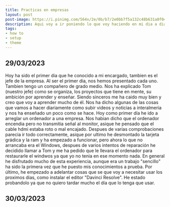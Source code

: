 ```yaml
---
title: Practicas en empresas
layout: post
post-image: https://i.pinimg.com/564x/2e/0b/b7/2e0bb7f5a132c48b631a0f0425fe1318.jpg
description: Aqui voy a ir poniendo lo que voy haciendo en mi dia a dia durante las practicas que estoy realizando en la empresa Almeriweb.
tags:
- how to
- setup
- theme
---
```


## 29/03/2023

Hoy ha sido el primer dia que he conocido a mi encargado, tambien es el jefe de la empresa.
Al ser el primer dia, nos hemos presentado cada uno. Tambien tengo un compañero de grado medio.
Nos ha explicado Tom (nuestro jefe) como se organiza, los proyectos que tiene en mente, su ambición por aprender y enseñar.
Siendo sinceros me ha caido muy bien y creo que voy a aprender mucho de él.
Nos ha dicho algunas de las cosas que vamos a hacer diariamente como subir videos y noticias a interalmeria y nos ha enseñado un poco como se hace.
Hoy como primer día he ido a arreglar un ordenador a una empresa. Nos habian dicho que el ordenador encendia pero no transmitia señal al monitor, asique he pensado que el cable hdmi estaba roto o mal encajado. Despues de varias comprobaciones parecia ir todo correctamente, asique por ultimo he desmontado la tarjeta grádica y la ram y ha empezado a funcionar, pero ahora lo que no arrancaba era el Windows, despues de varios intentos de reparación he decidido llamar a Tom y me ha pedido que le llevara el ordenador para restaurarle el windwos ya que yo no tenia en ese momento nada.
En general he disfrutado mucho de esta experiencia, aunque era un trabajo "sencillo" ha sido la primera vez que he puesto mis conocimientos a prueba.
Por último, he empezado a adelantar cosas que se que voy a necesitar usar los proximos dias, como instalar el editor "Davinci Resolve".
He estado probandolo ya que no quiero tardar mucho el día que lo tenga que usar.

## 30/03/2023